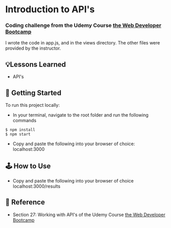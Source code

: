 # Introduction to API's
### Coding challenge from the Udemy Course [the Web Developer Bootcamp](https://www.udemy.com/course/the-web-developer-bootcamp/)
I wrote the code in app.js, and in the views directory. The other files were provided by the instructor.

## 💡Lessons Learned
- API's

## 🚀 Getting Started
To run this project locally:
- In your terminal, navigate to the root folder and run the following commands
```
$ npm install
$ npm start
```
- Copy and paste the following into your browser of choice: localhost:3000

## 🕹 How to Use
- Copy and paste the following into your browser of choice localhost:3000/results

## 📣 Reference
- Section 27: Working with API's of the Udemy Course [the Web Developer Bootcamp](https://www.udemy.com/course/the-web-developer-bootcamp/)